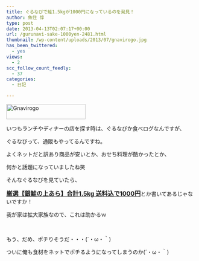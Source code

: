 ```yaml
---
title: ぐるなびで鮭1.5kgが1000円になっているのを発見！
author: 魚住 惇
type: post
date: 2013-04-13T02:07:17+00:00
url: /gurunavi-sake-1000yen-2481.html
thumbnail: /wp-content/uploads/2013/07/gnavirogo.jpg
has_been_twittered:
  - yes
views:
  - 2
scc_follow_count_feedly:
  - 37
categories:
  - 日記

---
```

[<img decoding="async" loading="lazy" title="gnavirogo.jpg" src="/wp-content/uploads/2013/04/gnavirogo.jpg" alt="Gnavirogo" width="210" height="40" border="0" />][1]

<!--more-->

いつもランチやディナーの店を探す時は、ぐるなびか食べログなんですが、

ぐるなびって、通販もやってるんですね。</p> 

よくネットだと訳あり商品が安いとか、おせち料理が酷かったとか、

何かと話題になっていましたね笑</p> 

そんなぐるなびを見ていたら、

<span class="product_content_wrap"><a style="font-size: 16px;" href="http://p.tl/-QWF"><b>厳選【銀鮭の上あら】合計1.5kg 送料込で1000円</b></a>とか書いてあるじゃないですか！</span>

<span class="product_content_wrap">我が家は拡大家族なので、これは助かるｗ</span>

<span class="product_content_wrap"><br /></span>

もう、だめ、ポチりそうだ・・・(´・ω・｀)

ついに俺も食材をネットでポチるようになってしまうのか(´・ω・｀)

 [1]: http://p.tl/Lmg1